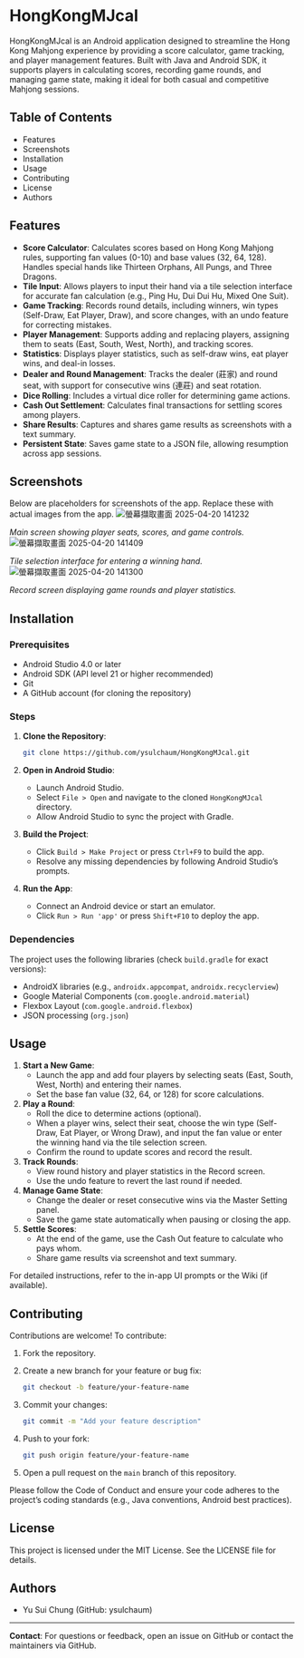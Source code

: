 # HongKongMJcal

HongKongMJcal is an Android application designed to streamline the Hong Kong Mahjong experience by providing a score calculator, game tracking, and player management features. Built with Java and Android SDK, it supports players in calculating scores, recording game rounds, and managing game state, making it ideal for both casual and competitive Mahjong sessions.

## Table of Contents

- Features
- Screenshots
- Installation
- Usage
- Contributing
- License
- Authors

## Features

- **Score Calculator**: Calculates scores based on Hong Kong Mahjong rules, supporting fan values (0-10) and base values (32, 64, 128). Handles special hands like Thirteen Orphans, All Pungs, and Three Dragons.
- **Tile Input**: Allows players to input their hand via a tile selection interface for accurate fan calculation (e.g., Ping Hu, Dui Dui Hu, Mixed One Suit).
- **Game Tracking**: Records round details, including winners, win types (Self-Draw, Eat Player, Draw), and score changes, with an undo feature for correcting mistakes.
- **Player Management**: Supports adding and replacing players, assigning them to seats (East, South, West, North), and tracking scores.
- **Statistics**: Displays player statistics, such as self-draw wins, eat player wins, and deal-in losses.
- **Dealer and Round Management**: Tracks the dealer (莊家) and round seat, with support for consecutive wins (連莊) and seat rotation.
- **Dice Rolling**: Includes a virtual dice roller for determining game actions.
- **Cash Out Settlement**: Calculates final transactions for settling scores among players.
- **Share Results**: Captures and shares game results as screenshots with a text summary.
- **Persistent State**: Saves game state to a JSON file, allowing resumption across app sessions.

## Screenshots

Below are placeholders for screenshots of the app. Replace these with actual images from the app.
![螢幕擷取畫面 2025-04-20 141232](https://github.com/user-attachments/assets/96bbe513-a772-4d72-95bd-43f483667d37)

*Main screen showing player seats, scores, and game controls.*
![螢幕擷取畫面 2025-04-20 141409](https://github.com/user-attachments/assets/1ae201ea-9838-40ef-8c36-727e9fd42d27)

*Tile selection interface for entering a winning hand.*
![螢幕擷取畫面 2025-04-20 141300](https://github.com/user-attachments/assets/6493b303-34c5-4c86-ac4b-482a72a5cdb3)

*Record screen displaying game rounds and player statistics.*

## Installation

### Prerequisites

- Android Studio 4.0 or later
- Android SDK (API level 21 or higher recommended)
- Git
- A GitHub account (for cloning the repository)

### Steps

1. **Clone the Repository**:

   ```bash
   git clone https://github.com/ysulchaum/HongKongMJcal.git
   ```
2. **Open in Android Studio**:
   - Launch Android Studio.
   - Select `File > Open` and navigate to the cloned `HongKongMJcal` directory.
   - Allow Android Studio to sync the project with Gradle.
3. **Build the Project**:
   - Click `Build > Make Project` or press `Ctrl+F9` to build the app.
   - Resolve any missing dependencies by following Android Studio’s prompts.
4. **Run the App**:
   - Connect an Android device or start an emulator.
   - Click `Run > Run 'app'` or press `Shift+F10` to deploy the app.

### Dependencies

The project uses the following libraries (check `build.gradle` for exact versions):

- AndroidX libraries (e.g., `androidx.appcompat`, `androidx.recyclerview`)
- Google Material Components (`com.google.android.material`)
- Flexbox Layout (`com.google.android.flexbox`)
- JSON processing (`org.json`)

## Usage

1. **Start a New Game**:
   - Launch the app and add four players by selecting seats (East, South, West, North) and entering their names.
   - Set the base fan value (32, 64, or 128) for score calculations.
2. **Play a Round**:
   - Roll the dice to determine actions (optional).
   - When a player wins, select their seat, choose the win type (Self-Draw, Eat Player, or Wrong Draw), and input the fan value or enter the winning hand via the tile selection screen.
   - Confirm the round to update scores and record the result.
3. **Track Rounds**:
   - View round history and player statistics in the Record screen.
   - Use the undo feature to revert the last round if needed.
4. **Manage Game State**:
   - Change the dealer or reset consecutive wins via the Master Setting panel.
   - Save the game state automatically when pausing or closing the app.
5. **Settle Scores**:
   - At the end of the game, use the Cash Out feature to calculate who pays whom.
   - Share game results via screenshot and text summary.

For detailed instructions, refer to the in-app UI prompts or the Wiki (if available).

## Contributing

Contributions are welcome! To contribute:

1. Fork the repository.
2. Create a new branch for your feature or bug fix:

   ```bash
   git checkout -b feature/your-feature-name
   ```
3. Commit your changes:

   ```bash
   git commit -m "Add your feature description"
   ```
4. Push to your fork:

   ```bash
   git push origin feature/your-feature-name
   ```
5. Open a pull request on the `main` branch of this repository.

Please follow the Code of Conduct and ensure your code adheres to the project’s coding standards (e.g., Java conventions, Android best practices).

## License

This project is licensed under the MIT License. See the LICENSE file for details.

## Authors

- Yu Sui Chung (GitHub: ysulchaum)

---

**Contact**: For questions or feedback, open an issue on GitHub or contact the maintainers via GitHub.
